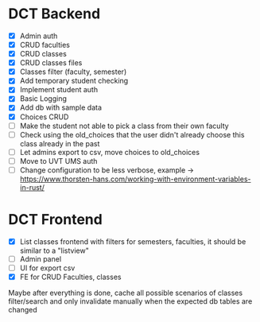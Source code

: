 # DCT Backend
- [x] Admin auth
- [x] CRUD faculties
- [x] CRUD classes
- [x] CRUD classes files
- [x] Classes filter (faculty, semester)
- [x] Add temporary student checking
- [x] Implement student auth
- [x] Basic Logging
- [x] Add db with sample data
- [x] Choices CRUD
- [ ] Make the student not able to pick a class from their own faculty
- [ ] Check using the old_choices that the user didn't already choose this class already in the past
- [ ] Let admins export to csv, move choices to old_choices 
- [ ] Move to UVT UMS auth
- [ ] Change configuration to be less verbose, example -> https://www.thorsten-hans.com/working-with-environment-variables-in-rust/

# DCT Frontend
- [x] List classes frontend with filters for semesters, faculties, it should be similar to a "listview"
- [ ] Admin panel
- [ ] UI for export csv
- [x] FE for CRUD Faculties, classes

Maybe after everything is done, cache all possible scenarios of classes filter/search and only invalidate manually when the expected db tables are changed